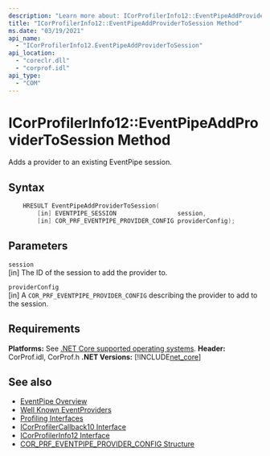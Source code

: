 ```yaml
---
description: "Learn more about: ICorProfilerInfo12::EventPipeAddProviderToSession Method"
title: "ICorProfilerInfo12::EventPipeAddProviderToSession Method"
ms.date: "03/19/2021"
api_name: 
  - "ICorProfilerInfo12.EventPipeAddProviderToSession"
api_location: 
  - "coreclr.dll"
  - "corprof.idl"
api_type: 
  - "COM"
---
```

# ICorProfilerInfo12::EventPipeAddProviderToSession Method

Adds a provider to an existing EventPipe session.
  
## Syntax  
  
```cpp  
    HRESULT EventPipeAddProviderToSession(
        [in] EVENTPIPE_SESSION                 session,
        [in] COR_PRF_EVENTPIPE_PROVIDER_CONFIG providerConfig);
```  
  
## Parameters

`session`\
[in] The ID of the session to add the provider to.

`providerConfig`\
[in] A `COR_PRF_EVENTPIPE_PROVIDER_CONFIG` describing the provider to add to the session.

## Requirements  

**Platforms:** See [.NET Core supported operating systems](../../../core/install/windows.md?pivots=os-windows).
**Header:** CorProf.idl, CorProf.h
**.NET Versions:** [!INCLUDE[net_core](../../../../includes/net-core-50-md.md)]
  
## See also

- [EventPipe Overview](../../../core/diagnostics/eventpipe.md)
- [Well Known EventProviders](../../../core/diagnostics/well-known-event-providers.md)
- [Profiling Interfaces](profiling-interfaces.md)
- [ICorProfilerCallback10 Interface](icorprofilercallback10-interface.md)
- [ICorProfilerInfo12 Interface](icorprofilerinfo12-interface.md)
- [COR_PRF_EVENTPIPE_PROVIDER_CONFIG Structure](cor-prf-eventpipe-provider-config-structure.md)
